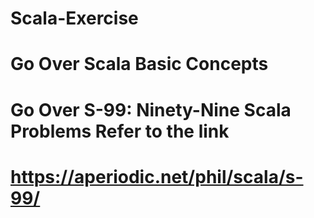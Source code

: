 # Scala-Exercise

# Go Over Scala Basic Concepts

# Go Over S-99: Ninety-Nine Scala Problems Refer to the link 
# https://aperiodic.net/phil/scala/s-99/
